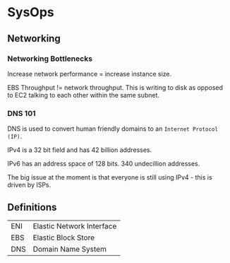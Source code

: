 # SysOps

## Networking

### Networking Bottlenecks

Increase network performance = increase instance size.

EBS Throughput != network throughput. This is writing to disk as opposed to EC2 talking to each other within the same subnet.

### DNS 101

DNS is used to convert human friendly domains to an `Internet Protocol (IP)`.

IPv4 is a 32 bit field and has 42 billion addresses.

IPv6 has an address space of 128 bits. 340 undecillion addresses.

The big issue at the moment is that everyone is still using IPv4 - this is driven by ISPs.

## Definitions

|			|									|
|		---	|								---	|
| ENI		| Elastic Network Interface			|
| EBS	 	| Elastic Block Store				|
| DNS		| Domain Name System				|

